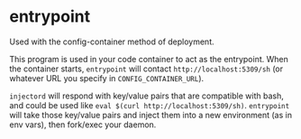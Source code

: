 # entrypoint

Used with the config-container method of deployment.

This program is used in your code container to act as the entrypoint.  When the container starts, 
`entrypoint` will contact `http://localhost:5309/sh` (or whatever URL you specify in `CONFIG_CONTAINER_URL`).

`injectord` will respond with key/value pairs that are compatible with bash, and could be used like
`eval $(curl http://localhost:5309/sh)`.  `entrypoint` will take those key/value pairs and inject them into
a new environment (as in env vars), then fork/exec your daemon.
